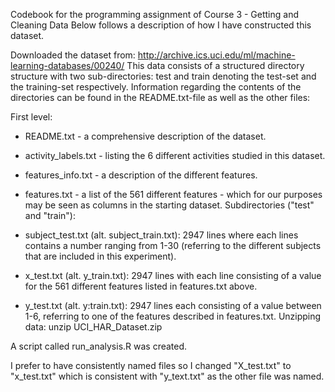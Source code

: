 Codebook for the programming assignment of Course 3 - Getting and Cleaning Data
Below follows a description of how I have constructed this dataset.

Downloaded the dataset from: http://archive.ics.uci.edu/ml/machine-learning-databases/00240/
This data consists of a structured directory structure with two sub-directories: test and train denoting the test-set and the training-set respectively. Information regarding the contents of the directories can be found in the README.txt-file as well as the other files:

First level:

- README.txt - a comprehensive description of the dataset.
- activity_labels.txt - listing the 6 different activities studied in this dataset.
- features_info.txt - a description of the different features.
- features.txt - a list of the 561 different features - which for our purposes may be seen as columns in the starting dataset.
Subdirectories ("test" and "train"):

- subject_test.txt (alt. subject_train.txt): 2947 lines where each lines contains a number ranging from 1-30 (referring to the different subjects that are included in this experiment).
- x_test.txt (alt. y_train.txt): 2947 lines with each line consisting of a value for the 561 different features listed in features.txt above.
- y_test.txt (alt. y:train.txt): 2947 lines each consisting of a value between 1-6, referring to one of the features described in features.txt.
Unzipping data: unzip UCI_HAR_Dataset.zip

A script called run_analysis.R was created.

I prefer to have consistently named files so I changed "X_test.txt" to "x_test.txt" which is consistent with "y_text.txt" as the other file was named.
